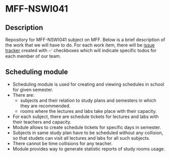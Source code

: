 # MFF-NSWI041

## Description

Repository for MFF-NSWI041 subject on MFF. Below is a brief description of the work that we will have to do. For each work item, there will be [issue tracker](https://github.com/schafric/MFF-NSWI041/issues) created with ✅ checkboxes which will indicate specific todos for each member of our team.

## Scheduling module

- Scheduling module is used for creating and viewing schedules in school for given semester.
- There are:
  - subjects and their relation to study plans and semesters in which they are recommended.
  - rooms where the lectures and labs take place with their capacity.
- For each subject, there are schedule tickets for lectures and labs with their teachers and capacity.
- Module allows to create schedule tickets for specific days in semester.
- Subjects in same study plan have to be scheduled without any collision, so that studets can visit all lectures and labs for all such subjects.
- There cannot be time collisions for any teacher.
- Module provides way to generate statistic reports of study rooms usage.
